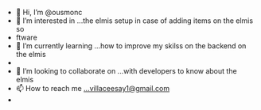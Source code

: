 - 👋 Hi, I’m @ousmonc
- 👀 I’m interested in ...the elmis setup in case of adding items on the elmis so
- ftware
- 🌱 I’m currently learning ...how to improve my skilss on the backend on the elmis
- 
- 💞️ I’m looking to collaborate on ...with developers to know about the elmis 
- 📫 How to reach me ...villaceesay1@gmail.com
- 

<!---
ousmonc/ousmonc is a ✨ special ✨ repository because its `README.md` (this file) appears on your GitHub profile.
You can click the Preview link to take a look at your changes.
--->
